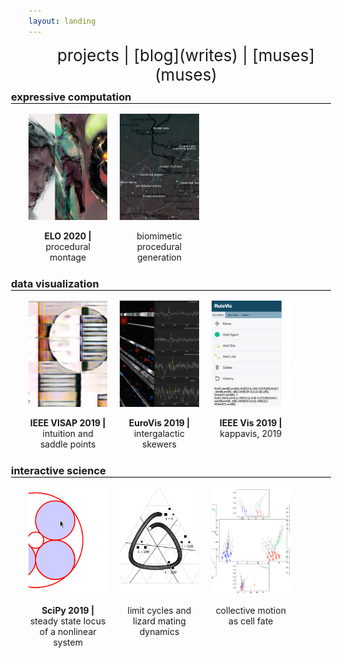 ```yaml
---
layout: landing
---
```


<div style="font-size: 26px; text-align: center;" markdown="1">
projects | [blog](writes) | [muses](muses)
</div>

<style>
/* https://uxdesign.cc/creating-horizontal-scrolling-containers-the-right-way-css-grid-c256f64fc585 */
  
.container {
  display: grid;
  grid-template-columns: 20px 1fr 20px;
}
.container > * {
  grid-column: 2 / -2;
}
.container > .full {
  grid-column: 1 / -1;
  overflow-x: scroll;
}
.container > .full::-webkit-scrollbar {
  display: none;
}
.container > h3 {
  margin-top: 10px;
  margin-left: -5vw;
}
.container > h3:after {
  content: '';
  display: block;
  border-bottom: 1px solid black;
}

.filmstrip {
  display: grid;
  grid-gap: 20px;
  /* grid-auto-flow: column;
  grid-template-rows: auto auto; */
  grid-template-columns: repeat(6, calc(50% - 40px) );
}
@media (min-width: 880px) {
  .filmstrip {
    grid-template-columns: repeat(6, calc(33% - 40px) );
  }
}
@media (min-width: 1480px) {
  .filmstrip {
    grid-template-columns: repeat(6, calc(25% - 40px) );
  }
}

.filmstrip a {
  text-align: center;
}
.filmstrip img {
  height: 170px;
  width: 400px;
  object-fit: cover;
}

/* https://stackoverflow.com/a/19903659 */

.content ul {  
  list-style:none;
  padding:0;
  text-align:center;
  overflow:auto;
}
.content ul > li {
  margin-bottom:15px;
  display: block;
  clear: both;
  background: #eee;
  padding: 15px 5px;
}

/* https://codepen.io/markcaron/pen/RVvmaz */

.accordion > input[type="checkbox"] {
  position: absolute;
  left: -100vw;
}
.accordion .content {
  overflow-y: hidden;
  height: 0;
  transition: height 0.3s ease;
}
.accordion > input[type="checkbox"]:checked ~ .content {
  height: auto;
  overflow: visible;
}
.accordion label {
  display: block;
  text-align: center;
}
.accordion label:hover {
  font-weight: bold;
  cursor: pointer;
}

</style>

<div class="container">
  
  <h3 id="eis">expressive computation</h3> 
  <div class="filmstrip full">
<div class="accordion">
  <input type="checkbox" id="montage" />
    <label for="montage">
      <img src="assets/blog/card.jpg" />
      <p><strong>ELO 2020 |</strong> procedural montage</p>
    </label>
    <div class="content" markdown="1">
A combinatorial fiction in tarot. In which space mages are sad about empire.

* In press!
</div>
</div>

<div class="accordion">
  <input type="checkbox" id="pcg" />
    <label for="pcg">
      <img src="assets/blog/roads.png" />
  	  <p>biomimetic procedural<br/> generation</p>
    </label>
    <div class="content" markdown="1">
* Construction in progress.
</div>
</div>
  </div> <!-- end filmstrip -->

  <h3 id="vis">data visualization</h3>
  <div class="filmstrip full">
<div class="accordion">
  <input type="checkbox" id="saddle" />
    <label for="saddle">
      <img src="assets/blog/canvas_boundary.png" />
  	  <p><strong>IEEE VISAP 2019 |</strong> intuition and saddle&nbsp;points</p>
    </label>
    <div class="content" markdown="1">
**data brushes:** In-browser photo editor. Experiment with brushes carrying the 'style' of famous works of data art.

[Live demo](https://mahikadubey.github.io/Canvas-Style-Transfer/), [code](https://github.com/mahikadubey/Canvas-Style-Transfer), [paper](https://doi.org/10.1109/VISAP.2019.8900858). See also [p5.js docs](https://ml5js.org/reference/api-StyleTransfer/). With [Mahika Dubey](https://www.mahikadubey.com/).

* Dubey, M., Otto, J., &amp; Forbes, A. G. (2019). Data Brushes: Interactive Style Transfer for Data Art. 2019 IEEE VIS Arts Program (VISAP), 1–9. [[DOI]](https://doi.org/10.1109/VISAP.2019.8900858)
</div>
</div>
<div class="accordion">
  <input type="checkbox" id="skewer" />
    <label for="skewer">
      <img src="assets/blog/IGM-Vis_Coherence.png" />
  	  <p><strong>EuroVis 2019 |</strong> <br/>intergalactic skewers</p>
    </label>
    <div class="content" markdown="1">
* Burchett, J. N., Abramov, D., Otto, J., Artanegara, C., Prochaska, J. X., & Forbes, A. G. (2019). IGM-Vis: Analyzing Intergalactic and Circumgalactic Medium Absorption Using Quasar Sightlines in a Cosmic Web Context. Computer Graphics Forum, 38(3), 491–504. [[DOI]](https://doi.org/10.1111/cgf.13705)
</div>
</div>
<div class="accordion">
  <input type="checkbox" id="kappa" />
    <label for="kappa">
      <img src="assets/blog/rulevis_teaser.png" style="object-position: 0% 0%;" />
  	  <p><strong>IEEE Vis 2019 |</strong> kappavis, 2019</p>
    </label>
    <div class="content" markdown="1">
* Abramov, D., Otto, J., Dubey, M., Artanegara, C., Boutillier, P., Fontana, W., & Forbes, A. G. (2019). RuleVis: Constructing Patterns and Rules for Rule-Based Models. 2019 IEEE Visualization Conference (VIS), 191–195. [[DOI]](https://doi.org/10.1109/VISUAL.2019.8933596)
</div>
</div>
  </div> <!-- end filmstrip -->

  <h3 id="sci">interactive science</h3>
  <div class="filmstrip full">
<div class="accordion">
  <input type="checkbox" id="phcpy" />
    <label for="phcpy">
      <img src="assets/blog/2017-03-20 12s.gif" />
      <p><strong>SciPy 2019 |</strong> steady state locus of a nonlinear system</p>
    </label>
    <div class="content" markdown="1">
[interactive Apollonius problem](https://github.com/JazzTap/mcs563/tree/master/Apollonius) 

Application of phcpy to the **real-time numerical solution** of steady states of nonlinear dynamical systems, as found in synthetic biology, kinematics, and other design spaces. With [Jan Verschelde](http://homepages.math.uic.edu/~jan/).

* Otto, J., Forbes, A., & Verschelde, J. (2019). Solving Polynomial Systems with phcpy. 62–68. [[DOI]](https://doi.org/10.25080/Majora-7ddc1dd1-009)
</div>
</div>

<div class="accordion">
  <input type="checkbox" id="isocline" />
    <label for="isocline">
      <img src="assets/blog/isocline_rps.gif" style="object-position: 50% 60%;" />
  	  <p>limit cycles and<br/>lizard mating dynamics</p>
    </label>
    <div class="content" markdown="1">
* [isocline browser widget](https://observablehq.com/@jazztap/rps-matrix-to-isoclines)

**Explorable explanation** of alternative mating strategies in side-blotched lizards. Evolutionary stable states are determined by physiology and local climate. With the [Sinervo Lab](https://web.pbsci.ucsc.edu/research/eeb/sinervo/index.php/en/home/#).
![](assets/blog/isocline_lizards.gif)
</div>
</div>
<div class="accordion">
  <input type="checkbox" id="flocking" />
    <label for="flocking">
      <img src="assets/blog/flocking.png" />
  	  <p>collective motion as cell fate</p>
    </label>
    <div class="content" markdown="1">
* [notebook in repository](https://github.com/JazzTap/collective-motion)

**Topological data analysis** of spatial effects in collective motion. Builds on prior work with agent-based systems whose population dynamics approach a dynamical system.

![](assets/blog/spatial_effects.png)
</div>
</div>
  </div> <!-- end filmstrip -->

</div>
